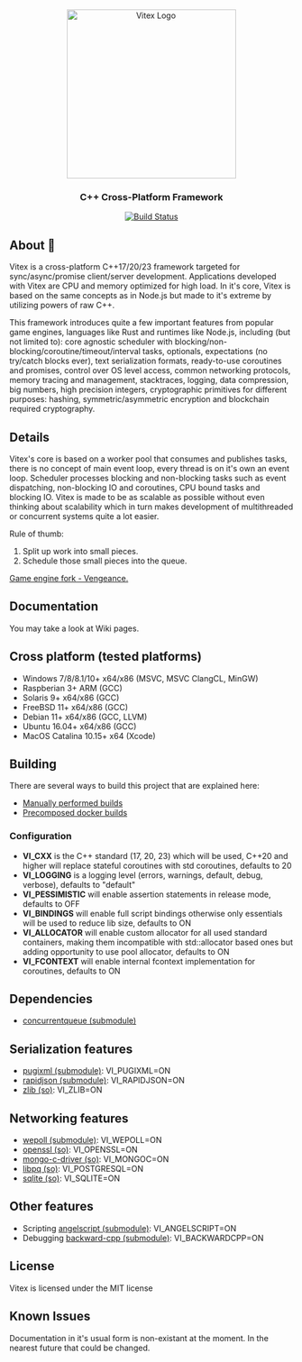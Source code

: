 <br/>
<div align="center">
    <br />
    <img src="https://github.com/romanpunia/vitex/blob/master/var/assets/logo.png?raw=true" alt="Vitex Logo" width="300" />
    <h3>C++ Cross-Platform Framework</h3>
</div>
<div align="center">

  [![Build Status](https://github.com/romanpunia/vitex/workflows/CMake/badge.svg)](https://github.com/eclipse-theia/theia/actions?query=branch%3Amaster+event%3Apush+event%3Aschedule)

</div>

## About 👻
Vitex is a cross-platform C++17/20/23 framework targeted for sync/async/promise client/server development. Applications developed with Vitex are CPU and memory optimized for high load. In it's core, Vitex is based on the same concepts as in Node.js but made to it's extreme by utilizing powers of raw C++.

This framework introduces quite a few important features from popular game engines, languages like Rust and runtimes like Node.js, including (but not limited to): core agnostic scheduler with blocking/non-blocking/coroutine/timeout/interval tasks, optionals, expectations (no try/catch blocks ever), text serialization formats, ready-to-use coroutines and promises, control over OS level access, common networking protocols, memory tracing and management, stacktraces, logging, data compression, big numbers, high precision integers, cryptographic primitives for different purposes: hashing, symmetric/asymmetric encryption and blockchain required cryptography.

## Details
Vitex's core is based on a worker pool that consumes and publishes tasks, there is no concept of main event loop, every thread is on it's own an event loop. Scheduler processes blocking and non-blocking tasks such as event dispatching, non-blocking IO and coroutines, CPU bound tasks and blocking IO. Vitex is made to be as scalable as possible without even thinking about scalability which in turn makes development of multithreaded or concurrent systems quite a lot easier.

Rule of thumb:
1. Split up work into small pieces.
2. Schedule those small pieces into the queue.

[Game engine fork - Vengeance.](https://github.com/romanpunia/vengeance)

## Documentation
You may take a look at Wiki pages.

## Cross platform (tested platforms)
+ Windows 7/8/8.1/10+ x64/x86 (MSVC, MSVC ClangCL, MinGW)
+ Raspberian 3+ ARM (GCC)
+ Solaris 9+ x64/x86 (GCC)
+ FreeBSD 11+ x64/x86 (GCC)
+ Debian 11+ x64/x86 (GCC, LLVM)
+ Ubuntu 16.04+ x64/x86 (GCC)
+ MacOS Catalina 10.15+ x64 (Xcode)

## Building
There are several ways to build this project that are explained here:
* [Manually performed builds](var/MANUAL.md)
* [Precomposed docker builds](var/DOCKER.md)

### Configuration
+ **VI_CXX** is the C++ standard (17, 20, 23) which will be used, C++20 and higher will replace stateful coroutines with std coroutines, defaults to 20
+ **VI_LOGGING** is a logging level (errors, warnings, default, debug, verbose), defaults to "default"
+ **VI_PESSIMISTIC** will enable assertion statements in release mode, defaults to OFF
+ **VI_BINDINGS** will enable full script bindings otherwise only essentials will be used to reduce lib size, defaults to ON
+ **VI_ALLOCATOR** will enable custom allocator for all used standard containers, making them incompatible with std::allocator based ones but adding opportunity to use pool allocator, defaults to ON
+ **VI_FCONTEXT** will enable internal fcontext implementation for coroutines, defaults to ON

## Dependencies
* [concurrentqueue (submodule)](https://github.com/cameron314/concurrentqueue)

## Serialization features
* [pugixml (submodule)](https://github.com/zeux/pugixml): VI_PUGIXML=ON
* [rapidjson (submodule)](https://github.com/tencent/rapidjson): VI_RAPIDJSON=ON
* [zlib (so)](https://github.com/madler/zlib): VI_ZLIB=ON

## Networking features
* [wepoll (submodule)](https://github.com/piscisaureus/wepoll): VI_WEPOLL=ON
* [openssl (so)](https://github.com/openssl/openssl): VI_OPENSSL=ON
* [mongo-c-driver (so)](https://github.com/mongodb/mongo-c-driver): VI_MONGOC=ON
* [libpq (so)](https://github.com/postgres/postgres/tree/master/src/interfaces/libpq): VI_POSTGRESQL=ON
* [sqlite (so)](https://github.com/sqlite/sqlite): VI_SQLITE=ON

## Other features
* Scripting [angelscript (submodule)](https://github.com/codecat/angelscript-mirror): VI_ANGELSCRIPT=ON
* Debugging [backward-cpp (submodule)](https://github.com/bombela/backward-cpp): VI_BACKWARDCPP=ON

## License
Vitex is licensed under the MIT license

## Known Issues
Documentation in it's usual form is non-existant at the moment. In the nearest future that could be changed.